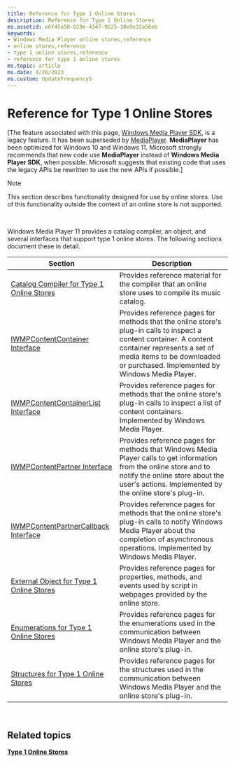 ```yaml
---
title: Reference for Type 1 Online Stores
description: Reference for Type 1 Online Stores
ms.assetid: e6f45a50-029e-4347-9b25-10e9e32a56eb
keywords:
- Windows Media Player online stores,reference
- online stores,reference
- type 1 online stores,reference
- reference for type 1 online stores
ms.topic: article
ms.date: 4/26/2023
ms.custom: UpdateFrequency5
---
```


# Reference for Type 1 Online Stores

\[The feature associated with this page, [Windows Media Player SDK](/windows/win32/wmp/windows-media-player-sdk), is a legacy feature. It has been superseded by [MediaPlayer](/uwp/api/Windows.Media.Playback.MediaPlayer). **MediaPlayer** has been optimized for Windows 10 and Windows 11. Microsoft strongly recommends that new code use **MediaPlayer** instead of **Windows Media Player SDK**, when possible. Microsoft suggests that existing code that uses the legacy APIs be rewritten to use the new APIs if possible.\]

> [!Note]  
> This section describes functionality designed for use by online stores. Use of this functionality outside the context of an online store is not supported.

 

Windows Media Player 11 provides a catalog compiler, an object, and several interfaces that support type 1 online stores. The following sections document these in detail.



| Section                                                                                    | Description                                                                                                                                                                                                                        |
|--------------------------------------------------------------------------------------------|------------------------------------------------------------------------------------------------------------------------------------------------------------------------------------------------------------------------------------|
| [Catalog Compiler for Type 1 Online Stores](catalog-compiler-for-type-1-online-stores.md) | Provides reference material for the compiler that an online store uses to compile its music catalog.                                                                                                                               |
| [IWMPContentContainer Interface](/previous-versions/windows/desktop/api/contentpartner/nn-contentpartner-iwmpcontentcontainer)                                 | Provides reference pages for methods that the online store's plug-in calls to inspect a content container. A content container represents a set of media items to be downloaded or purchased. Implemented by Windows Media Player. |
| [IWMPContentContainerList Interface](/previous-versions/windows/desktop/api/contentpartner/nn-contentpartner-iwmpcontentcontainerlist)                         | Provides reference pages for methods that the online store's plug-in calls to inspect a list of content containers. Implemented by Windows Media Player.                                                                           |
| [IWMPContentPartner Interface](/previous-versions/windows/desktop/api/contentpartner/nn-contentpartner-iwmpcontentpartner)                                     | Provides reference pages for methods that Windows Media Player calls to get information from the online store and to notify the online store about the user's actions. Implemented by the online store's plug-in.                  |
| [IWMPContentPartnerCallback Interface](/previous-versions/windows/desktop/api/contentpartner/nn-contentpartner-iwmpcontentpartnercallback)                     | Provides reference pages for methods that the online store's plug-in calls to notify Windows Media Player about the completion of asynchronous operations. Implemented by Windows Media Player.                                    |
| [External Object for Type 1 Online Stores](external-object-for-type-1-online-stores.md)   | Provides reference pages for properties, methods, and events used by script in webpages provided by the online store.                                                                                                              |
| [Enumerations for Type 1 Online Stores](enumerations-for-type-1-online-stores.md)         | Provides reference pages for the enumerations used in the communication between Windows Media Player and the online store's plug-in.                                                                                               |
| [Structures for Type 1 Online Stores](structures-for-type-1-online-stores.md)             | Provides reference pages for the structures used in the communication between Windows Media Player and the online store's plug-in.                                                                                                 |



 

## Related topics

<dl> <dt>

[**Type 1 Online Stores**](type-1-online-stores.md)
</dt> </dl>

 

 




